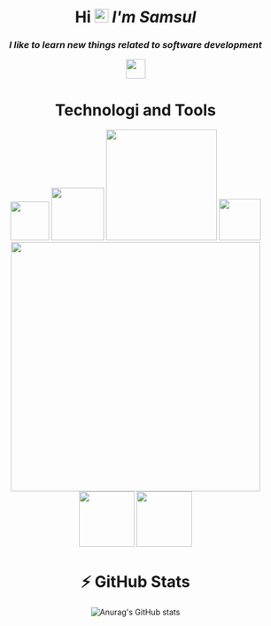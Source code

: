 
 <div align="center">
 
# Hi  <img src="https://media.giphy.com/media/hvRJCLFzcasrR4ia7z/giphy.gif" width="25px"></a> ***I'm Samsul***
### ***I like to learn new things related to software development***

<img src="https://img.shields.io/github/stars/msarifin29?style=social" height="35"/>

#  Technologi and Tools

<img src="https://badgen.net/badge/icon/git?icon=git&label" heigth="50" width="70" />

<img src="https://badgen.net/badge/icon/github?icon=github&label" heigth="50" width="95" />

<img src="https://img.shields.io/badge/Visual%20Studio%20Code-0078d7.svg?style=flat&logo=visual-studio-code&logoColor=white" heigth="50" width="200"/>

<img src="https://img.shields.io/badge/dart-%230175C2.svg?style=flat&logo=dart&logoColor=white" heigth="50" width="75"/>

<img src="https://badgen.net/pub/flutter-platform/xml" heigth="50" width="450" />

<img src="https://img.shields.io/badge/firebase-%23039BE5.svg?style=flat&logo=firebase" heigth="50" width="100" />

<img src="https://img.shields.io/badge/Ubuntu-E95420?style=flat&logo=ubuntu&logoColor=white" heigth="50" width="100"/>

#  ⚡ GitHub Stats

![Anurag's GitHub stats](https://github-readme-stats.vercel.app/api?username=msarifin29&show_icons=true&theme=radical)



